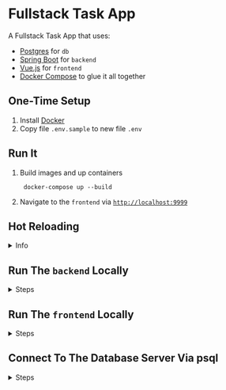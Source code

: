 # Fullstack Task App

A Fullstack Task App that uses:

- [Postgres](https://www.postgresql.org/) for `db`
- [Spring Boot](https://spring.io/projects/spring-boot) for `backend`
- [Vue.js](https://vuejs.org/) for `frontend`
- [Docker Compose](https://docs.docker.com/compose/) to glue it all together

## One-Time Setup

1. Install [Docker](https://docs.docker.com/get-docker/)
1. Copy file `.env.sample` to new file `.env`

## Run It

1. Build images and up containers

        docker-compose up --build

1. Navigate to the `frontend` via [`http://localhost:9999`](http://localhost:9999)

## Hot Reloading

<details>
<summary>Info</summary>

Java is a compiled language, so changes to the `backend` require a `build` and `up` to be reloaded.

JavaScript is an interpreted language (in this context), so changes to the `frontend` are hot reloaded via [Docker Compose Volumes](https://docs.docker.com/compose/compose-file/compose-file-v3/#volumes) and the [Vue CLI `serve` command](https://cli.vuejs.org/guide/cli-service.html#using-the-binary).

</details>

## Run The `backend` Locally

<details>
<summary>Steps</summary>

1. Install [Java](https://adoptopenjdk.net/) version 11 or higher
1. Up the `db` in detached mode

        docker-compose up --build -d db

1. Navigate to the `backend`

        cd backend

1. Copy file `.env.sample` to new file `.env.local`
1. Source environment variables in your shell

        source task_setenv.sh

1. Run the `backend` locally. This uses the included [gradle wrapper](https://docs.gradle.org/current/userguide/gradle_wrapper.html)

        ./gradlew bootRun

</details>

## Run The `frontend` Locally

<details>
<summary>Steps</summary>

1. Install [Node.js](https://nodejs.org/en/download/) version 14 or higher
1. Up the `db` and `backend` in detached mode

        docker-compose up --build -d db backend

1. Navigate to the `frontend`

        cd frontend

1. Download dependencies

        npm install

1. Run the `frontend` locally

        npm run serve -- --port 9999

</details>

## Connect To The Database Server Via psql

<details>
<summary>Steps</summary>

1. Run a shell inside the container

        docker-compose run db bash

1. Connect to the database server

        PGPASSWORD=postgres psql -h db -p 5432 -U postgres

1. Connect to the database

        \c task_db

1. Describe a table

        \d task_schema.task

1. Run a query

        select * from task_schema.task;

1. Quit psql

        \q

1. Exit the container

        exit

</details>
